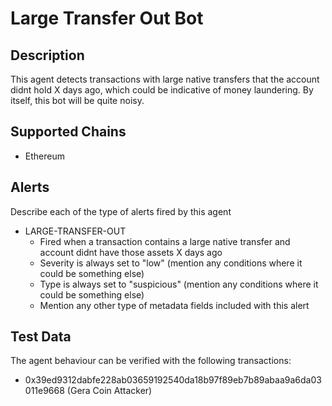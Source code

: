 # Large Transfer Out Bot

## Description

This agent detects transactions with large native transfers that the account didnt hold X days ago, which could be indicative of money laundering. By itself, this bot will be quite noisy.

## Supported Chains

- Ethereum

## Alerts

Describe each of the type of alerts fired by this agent

- LARGE-TRANSFER-OUT
  - Fired when a transaction contains a large native transfer and account didnt have those assets X days ago
  - Severity is always set to "low" (mention any conditions where it could be something else)
  - Type is always set to "suspicious" (mention any conditions where it could be something else)
  - Mention any other type of metadata fields included with this alert

## Test Data

The agent behaviour can be verified with the following transactions:

- 0x39ed9312dabfe228ab03659192540da18b97f89eb7b89abaa9a6da03011e9668 (Gera Coin Attacker)
